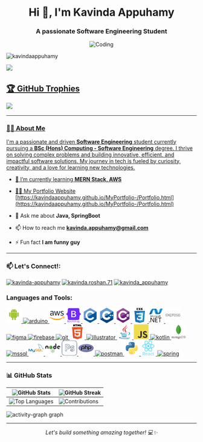 <h1 align="center">Hi 👋, I'm Kavinda Appuhamy</h1>
<h3 align="center">A passionate Software Engineering Student</h3>

<!-- GIF Section -->
<p align="center">
  <img alt="Coding" width="800" height="200" src="https://media1.giphy.com/media/v1.Y2lkPTc5MGI3NjExZHllOTFmN3V2NTdlMWtqbHRwNHV3MGdtaWxmZHR5aTl4b3lldno2aSZlcD12MV9pbnRlcm5hbF9naWZfYnlfaWQmY3Q9dHM/qEqiI3Oq7vBkoE236M/giphy.gif">
</p>

<p align="left"> 
  <img src="https://komarev.com/ghpvc/?username=kavindaappuhamy&label=Profile%20views&color=0e75b6&style=flat" alt="kavindaappuhamy" /> 
</p>

<a href="https://user-badge.committers.top/sri_lanka/kavindaappuhamy">
            <img src="https://user-badge.committers.top/sri_lanka/kavindaappuhamy.svg" />

## 🏆 GitHub Trophies
![](https://github-profile-trophy.vercel.app/?username=kavindaappuhamy&theme=darkhub&no-frame=false&no-bg=false&margin-w=4)

---

### 👨‍💻 About Me

I'm a passionate and driven **Software Engineering** student currently pursuing a **BSc (Hons) Computing - Software Engineering** degree. I thrive on solving complex problems and building innovative, efficient, and impactful software solutions. My journey in tech is fueled by curiosity, creativity, and a love for learning new technologies.

- 🌱 I’m currently learning **MERN Stack, AWS**

- 👨‍💻 My Portfolio Website [https://kavindaappuhamy.github.io/MyPortfolio-/Portfolio.html](https://kavindaappuhamy.github.io/MyPortfolio-/Portfolio.html)

- 💬 Ask me about **Java, SpringBoot**

- 📫 How to reach me **kavinda.appuhamy@gmail.com**

- ⚡ Fun fact **I am funny guy**

---

<h3 align="left">📫 Let's Connect!:</h3>
<p align="left">
<a href="https://linkedin.com/in/kavinda-appuhamy" target="blank"><img align="center" src="https://raw.githubusercontent.com/rahuldkjain/github-profile-readme-generator/master/src/images/icons/Social/linked-in-alt.svg" alt="kavinda-appuhamy" height="30" width="40" /></a>
<a href="https://fb.com/kavinda.roshan.71" target="blank"><img align="center" src="https://raw.githubusercontent.com/rahuldkjain/github-profile-readme-generator/master/src/images/icons/Social/facebook.svg" alt="kavinda.roshan.71" height="30" width="40" /></a>
<a href="https://instagram.com/kavinda_appuhamy" target="blank"><img align="center" src="https://raw.githubusercontent.com/rahuldkjain/github-profile-readme-generator/master/src/images/icons/Social/instagram.svg" alt="kavinda_appuhamy" height="30" width="40" /></a>
</p>

<h3 align="left">Languages and Tools:</h3>

<p align="left"> <a href="https://developer.android.com" target="_blank" rel="noreferrer"> <img src="https://raw.githubusercontent.com/devicons/devicon/master/icons/android/android-original-wordmark.svg" alt="android" width="40" height="40"/> </a> <a href="https://www.arduino.cc/" target="_blank" rel="noreferrer"> <img src="https://cdn.worldvectorlogo.com/logos/arduino-1.svg" alt="arduino" width="40" height="40"/> </a> <a href="https://aws.amazon.com" target="_blank" rel="noreferrer"> <img src="https://raw.githubusercontent.com/devicons/devicon/master/icons/amazonwebservices/amazonwebservices-original-wordmark.svg" alt="aws" width="40" height="40"/> </a> <a href="https://getbootstrap.com" target="_blank" rel="noreferrer"> <img src="https://raw.githubusercontent.com/devicons/devicon/master/icons/bootstrap/bootstrap-plain-wordmark.svg" alt="bootstrap" width="40" height="40"/> </a> <a href="https://www.cprogramming.com/" target="_blank" rel="noreferrer"> <img src="https://raw.githubusercontent.com/devicons/devicon/master/icons/c/c-original.svg" alt="c" width="40" height="40"/> </a> <a href="https://www.w3schools.com/cpp/" target="_blank" rel="noreferrer"> <img src="https://raw.githubusercontent.com/devicons/devicon/master/icons/cplusplus/cplusplus-original.svg" alt="cplusplus" width="40" height="40"/> </a> <a href="https://www.w3schools.com/cs/" target="_blank" rel="noreferrer"> <img src="https://raw.githubusercontent.com/devicons/devicon/master/icons/csharp/csharp-original.svg" alt="csharp" width="40" height="40"/> </a> <a href="https://www.w3schools.com/css/" target="_blank" rel="noreferrer"> <img src="https://raw.githubusercontent.com/devicons/devicon/master/icons/css3/css3-original-wordmark.svg" alt="css3" width="40" height="40"/> </a> <a href="https://dotnet.microsoft.com/" target="_blank" rel="noreferrer"> <img src="https://raw.githubusercontent.com/devicons/devicon/master/icons/dot-net/dot-net-original-wordmark.svg" alt="dotnet" width="40" height="40"/> </a> <a href="https://expressjs.com" target="_blank" rel="noreferrer"> <img src="https://raw.githubusercontent.com/devicons/devicon/master/icons/express/express-original-wordmark.svg" alt="express" width="40" height="40"/> </a> <a href="https://www.figma.com/" target="_blank" rel="noreferrer"> <img src="https://www.vectorlogo.zone/logos/figma/figma-icon.svg" alt="figma" width="40" height="40"/> </a> <a href="https://firebase.google.com/" target="_blank" rel="noreferrer"> <img src="https://www.vectorlogo.zone/logos/firebase/firebase-icon.svg" alt="firebase" width="40" height="40"/> </a> <a href="https://git-scm.com/" target="_blank" rel="noreferrer"> <img src="https://www.vectorlogo.zone/logos/git-scm/git-scm-icon.svg" alt="git" width="40" height="40"/> </a> <a href="https://www.w3.org/html/" target="_blank" rel="noreferrer"> <img src="https://raw.githubusercontent.com/devicons/devicon/master/icons/html5/html5-original-wordmark.svg" alt="html5" width="40" height="40"/> </a> <a href="https://www.adobe.com/in/products/illustrator.html" target="_blank" rel="noreferrer"> <img src="https://www.vectorlogo.zone/logos/adobe_illustrator/adobe_illustrator-icon.svg" alt="illustrator" width="40" height="40"/> </a> <a href="https://www.java.com" target="_blank" rel="noreferrer"> <img src="https://raw.githubusercontent.com/devicons/devicon/master/icons/java/java-original.svg" alt="java" width="40" height="40"/> </a> <a href="https://developer.mozilla.org/en-US/docs/Web/JavaScript" target="_blank" rel="noreferrer"> <img src="https://raw.githubusercontent.com/devicons/devicon/master/icons/javascript/javascript-original.svg" alt="javascript" width="40" height="40"/> </a> <a href="https://kotlinlang.org" target="_blank" rel="noreferrer"> <img src="https://www.vectorlogo.zone/logos/kotlinlang/kotlinlang-icon.svg" alt="kotlin" width="40" height="40"/> </a> <a href="https://www.mongodb.com/" target="_blank" rel="noreferrer"> <img src="https://raw.githubusercontent.com/devicons/devicon/master/icons/mongodb/mongodb-original-wordmark.svg" alt="mongodb" width="40" height="40"/> </a> <a href="https://www.microsoft.com/en-us/sql-server" target="_blank" rel="noreferrer"> <img src="https://www.svgrepo.com/show/303229/microsoft-sql-server-logo.svg" alt="mssql" width="40" height="40"/> </a> <a href="https://www.mysql.com/" target="_blank" rel="noreferrer"> <img src="https://raw.githubusercontent.com/devicons/devicon/master/icons/mysql/mysql-original-wordmark.svg" alt="mysql" width="40" height="40"/> </a> <a href="https://nodejs.org" target="_blank" rel="noreferrer"> <img src="https://raw.githubusercontent.com/devicons/devicon/master/icons/nodejs/nodejs-original-wordmark.svg" alt="nodejs" width="40" height="40"/> </a> <a href="https://www.photoshop.com/en" target="_blank" rel="noreferrer"> <img src="https://raw.githubusercontent.com/devicons/devicon/master/icons/photoshop/photoshop-line.svg" alt="photoshop" width="40" height="40"/> </a> <a href="https://www.php.net" target="_blank" rel="noreferrer"> <img src="https://raw.githubusercontent.com/devicons/devicon/master/icons/php/php-original.svg" alt="php" width="40" height="40"/> </a> <a href="https://postman.com" target="_blank" rel="noreferrer"> <img src="https://www.vectorlogo.zone/logos/getpostman/getpostman-icon.svg" alt="postman" width="40" height="40"/> </a> <a href="https://www.python.org" target="_blank" rel="noreferrer"> <img src="https://raw.githubusercontent.com/devicons/devicon/master/icons/python/python-original.svg" alt="python" width="40" height="40"/> </a> <a href="https://reactjs.org/" target="_blank" rel="noreferrer"> <img src="https://raw.githubusercontent.com/devicons/devicon/master/icons/react/react-original-wordmark.svg" alt="react" width="40" height="40"/> </a> <a href="https://spring.io/" target="_blank" rel="noreferrer"> <img src="https://www.vectorlogo.zone/logos/springio/springio-icon.svg" alt="spring" width="40" height="40"/> </a> </p>

---

### 📊 GitHub Stats

| ![GitHub Stats](https://github-readme-stats.vercel.app/api?username=kavindaappuhamy&theme=dark&hide_border=false&include_all_commits=false&count_private=false) | ![GitHub Streak](https://github-readme-streak-stats.herokuapp.com/?user=kavindaappuhamy&theme=dark&hide_border=false) |
| --------------------------------------------------------------------------------------------------------------------------------- | -------------------------------------------------------------------------------------------------------------------- |
| ![Top Languages](https://github-readme-stats.vercel.app/api/top-langs/?username=kavindaappuhamy&theme=dark) | ![Contributions](https://github-contributor-stats.vercel.app/api?username=kavindaappuhamy&limit=5&theme=dark&combine_all_yearly_contributions=true) | 

<img src="https://github-readme-activity-graph.vercel.app/graph?username=kavindaappuhamy&radius=16&theme=github-compact&area=true&order=5" height="350" alt="activity-graph graph" /> 

---

<p align="center">
  <i>Let's build something amazing together! 💻✨</i>
</p>
